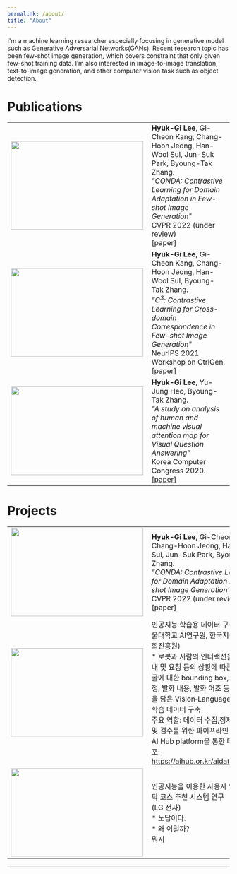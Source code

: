 ```yaml
---
permalink: /about/
title: "About"
---
```


I'm a machine learning researcher especially focusing in generative model such as Generative Adversarial Networks(GANs). Recent research topic has been few-shot image generation, which covers constraint that only given few-shot training data. I’m also interested in image-to-image translation, text-to-image generation, and other computer vision task such as object detection.


# Publications

|   |   |
|:-------------:|:-------------|
| <img align="left" src="https://user-images.githubusercontent.com/46648096/147867917-541ee899-4386-4cbe-afbf-14cd35de69e0.png" height="200" width="300"/> | __Hyuk-Gi Lee__, Gi-Cheon Kang, Chang-Hoon Jeong, Han-Wool Sul, Jun-Suk Park, Byoung-Tak Zhang. <br />*"CONDA: Contrastive Learning for Domain Adaptation in Few-shot Image Generation"*<br /> CVPR 2022 (under review) <br />[paper]|
| <img align="left" src="https://user-images.githubusercontent.com/46648096/147867917-541ee899-4386-4cbe-afbf-14cd35de69e0.png" height="200" width="300"/> | __Hyuk-Gi Lee__, Gi-Cheon Kang, Chang-Hoon Jeong, Han-Wool Sul, Byoung-Tak Zhang. <br />*"C<sup>3</sup>:  Contrastive Learning for Cross-domain Correspondence in Few-shot Image Generation"* <br /> NeurIPS 2021 Workshop on CtrlGen. <br />[[paper]](https://github.com/komkmm/komkmm.github.io/blob/master/assets/paper/NIPS_Workshop_camera_ready.pdf)|
| <img align="left" src="https://user-images.githubusercontent.com/46648096/147867903-eefe63c4-add5-4ba0-8081-3f2c862ec1d5.png" height="200" width="300"/> | __Hyuk-Gi Lee__, Yu-Jung Heo, Byoung-Tak Zhang. <br />*"A study on analysis of human and machine visual attention map for Visual Question Answering"* <br /> Korea Computer Congress 2020. <br />[[paper]](https://github.com/komkmm/komkmm.github.io/blob/master/assets/paper/KCC2020_HGLeeHZ.pdf)|
      

# Projects

|   |   |
|:-------------:|:-------------|
| <img align="left" src="https://user-images.githubusercontent.com/46648096/147867917-541ee899-4386-4cbe-afbf-14cd35de69e0.png" height="200" width="300"/> | __Hyuk-Gi Lee__, Gi-Cheon Kang, Chang-Hoon Jeong, Han-Wool Sul, Jun-Suk Park, Byoung-Tak Zhang. <br />*"CONDA: Contrastive Learning for Domain Adaptation in Few-shot Image Generation"*<br /> CVPR 2022 (under review) <br />[paper]|
|<img align="left" src="https://user-images.githubusercontent.com/46648096/147867903-eefe63c4-add5-4ba0-8081-3f2c862ec1d5.png" height="200" width="300"/> | 인공지능 학습용 데이터 구축사업(서울대학교 AI연구원, 한국지능정보사회진흥원)<br /> * 로봇과 사람의 인터랙션을 위한 안내 및 요청 등의 상황에 따른 사람 얼굴에 대한 bounding box, 사람의 감정, 발화 내용, 발화 어조 등의 라벨링을 담은 Vision‐Language 멀티모달 학습 데이터 구축 <br /> 주요 역할: 데이터 수집,정제,라벨링 및 검수를 위한 파이프라인 구축 <br /> AI Hub platform을 통한 데이터 배포: https://aihub.or.kr/aidata/34160 |
|<img align="left" src="https://user-images.githubusercontent.com/46648096/147867903-eefe63c4-add5-4ba0-8081-3f2c862ec1d5.png" height="200" width="300"/> | 인공지능을 이용한 사용자 맞춤형 세탁 코스 추천 시스템 연구 <br />(LG 전자)<br /> * 노답이다. <br /> * 왜 이럴까? <br /> 뭐지 |

---

